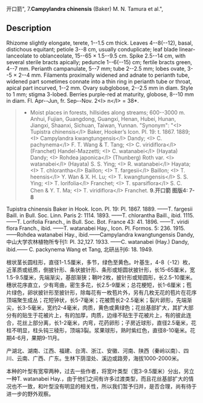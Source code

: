 开口箭",
7.**Campylandra chinensis** (Baker) M. N. Tamura et al.",

## Description
Rhizome slightly elongate, terete, 1--1.5 cm thick. Leaves 4--8(--12), basal, distichous equitant; petiole 3--8 cm, usually conduplicate; leaf blade linear-lanceolate to oblanceolate, 15--65 × 1.5--9.5 cm. Spike 2.5--14 cm, with several sterile bracts apically; peduncle 1--6(--15) cm; fertile bracts green, 4--7 mm. Perianth campanulate, 5--7 mm; tube 2--2.5 mm; lobes ovate, 3--5 × 2--4 mm. Filaments proximally widened and adnate to perianth tube, widened part sometimes connate into a thin ring in perianth tube or throat, apical part incurved, 1--2 mm. Ovary subglobose, 2--2.5 mm in diam. Style to 1 mm; stigma 3-lobed. Berries purple-red at maturity, globose, 8--10 mm in diam. Fl. Apr--Jun, fr. Sep--Nov. 2&lt;I&gt; n&lt;/I&gt; = 38*.

> * Moist places in forests, hillsides along streams; 600--3000 m. Anhui, Fujian, Guangdong, Guangxi, Henan, Hubei, Hunan, Jiangxi, Shaanxi, Sichuan, Taiwan, Yunnan.
  "Synonym": "&lt;I&gt; Tupistra chinensis&lt;/I&gt; Baker, Hooker’s Icon. Pl. 19: t. 1867. 1889; &lt;I&gt; Campylandra kwangtungensis&lt;/I&gt; Dandy; &lt;I&gt; C. pachynema&lt;/I&gt; F. T. Wang &amp; T. Tang; &lt;I&gt; C. viridiflora&lt;/I&gt; (Franchet) Handel-Mazzetti; &lt;I&gt; C. watanabei&lt;/I&gt; (Hayata) Dandy; &lt;I&gt; Rohdea japonica&lt;/I&gt; (Thunberg) Roth var. &lt;I&gt; watanabei&lt;/I&gt; (Hayata) S. S. Ying; &lt;I&gt; R. watanabei&lt;/I&gt; Hayata; &lt;I&gt; T. chlorantha&lt;/I&gt; Baillon; &lt;I&gt; T. fargesii&lt;/I&gt; Baillon; &lt;I&gt; T. heensis&lt;/I&gt; Y. Wan &amp; X. H. Lu; &lt;I&gt; T. kwangtungensis&lt;/I&gt; S. S. Ying; &lt;I&gt; T. lorifolia&lt;/I&gt; Franchet; &lt;I&gt; T. sparsiflora&lt;/I&gt; S. C. Chen &amp; Y. T. Ma; &lt;I&gt; T. viridiflora&lt;/I&gt; Franchet.
**9.开口箭 图版4: 7-8**

Tupistra chinensis Baker in Hook. Icon. Pl. 19: Pl. 1867. 1889. ——T. fargesii Baill. in Bull. Soc. Linn. Paris 2: 1114. 1893. ——T. chlorantha Baill., ibid. 1115. ——T. Lorifolia Franch., in Bull. Soc. Bot. France 43: 41. 1896. ——T. viridi flora Franch., ibid. ——T. watanabei Hay., Icon. Pl. Formos. 5: 236. 1915. ——Rohdea watanabei Hay., ibid.——Campylandra kwangtungensis Dandy,中山大学农林植物所专刊1: Pl. 32,127. 1933. ——C. watanabei (Hay.) Dandy, ibid.—— C. packynema Wang et Tang, 北研丛刊6: 18. 1949.

根状茎长圆柱形，直径1-1.5厘米，多节，绿色至黄色。叶基生，4-8（-12）枚，近革质或纸质，倒披针形、条状披针形、条形或矩圆状披针形，长15-65厘米，宽1.5-9.5厘米，先端渐尖，基部渐狭；鞘叶2枚，披针形或矩圆形，长2.5-10厘米。穗状花序直立，少有弯曲，密生多花，长2.5-9厘米；总花梗短，长1-6厘米；苞片绿色，卵状披针形至披针形，除每花有一枚苞片外，另有几枚无花的苞片在花序顶端聚生成丛；花短钟状，长5-7毫米；花被筒长2-2.5毫米；裂片卵形，先端渐尖，长3-5毫米，宽约2-4毫米，肉质，黄色或黄绿色；花丝基部扩大，其扩大部分有的贴生于花被片上，有的加厚，肉质，边缘不贴生于花被片上，有的彼此连合，花丝上部分离，长1-2毫米，内弯，花药卵形；子房近球形，直径2.5毫米，花柱不明显，柱头钝三稜形，顶端3裂。浆果球形，熟时紫红色，直径8-10毫米。花期4-6月，果期9-11月。

产湖北、湖南、江西、福建、台湾、浙江、安徽、河南、陕西（秦岭以南）、四川、云南、广西、广东。生林下荫湿处、溪边或路旁，海拔1000-2000米。

本种的叶型有宽窄两种，过去一些作者，将宽叶类型（宽3-9.5厘米）分出，另立一种T. watanabei Hay.，由于他们之间有许多过渡类型，而且花丝基部扩大的情况也不一致，和叶型没有明显的相关性，所以我们暂予归并，是否合理，尚有待于进一步的野外观察。
